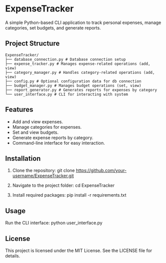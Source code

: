 # ExpenseTracker

A simple Python-based CLI application to track personal expenses, manage categories, set budgets, and generate reports.

## Project Structure

```
ExpenseTracker/
├── database_connection.py # Database connection setup
├── expense_tracker.py # Manages expense-related operations (add, view)
├── category_manager.py # Handles category-related operations (add, view)
├── config.py # Optional configuration data for db connection
├── budget_manager.py # Manages budget operations (set, view)
├── report_generator.py # Generates reports for expenses by category
└── user_interface.py # CLI for interacting with system
```

## Features

- Add and view expenses.
- Manage categories for expenses.
- Set and view budgets.
- Generate expense reports by category.
- Command-line interface for easy interaction.

## Installation

1. Clone the repository:
git clone https://github.com/your-username/ExpenseTracker.git

2. Navigate to the project folder: cd ExpenseTracker

3. Install required packages: pip install -r requirements.txt

## Usage
Run the CLI interface: python user_interface.py

## License
This project is licensed under the MIT License. See the LICENSE file for details.
